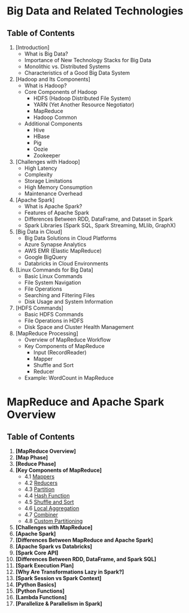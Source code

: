 # Big Data and Related Technologies

## Table of Contents

1. [Introduction]
   - What is Big Data?
   - Importance of New Technology Stacks for Big Data
   - Monolithic vs. Distributed Systems
   - Characteristics of a Good Big Data System
2. [Hadoop and Its Components]
   - What is Hadoop?
   - Core Components of Hadoop
     - HDFS (Hadoop Distributed File System)
     - YARN (Yet Another Resource Negotiator)
     - MapReduce
     - Hadoop Common
   - Additional Components
     - Hive
     - HBase
     - Pig
     - Oozie
     - Zookeeper
3. [Challenges with Hadoop]
   - High Latency
   - Complexity
   - Storage Limitations
   - High Memory Consumption
   - Maintenance Overhead
4. [Apache Spark]
   - What is Apache Spark?
   - Features of Apache Spark
   - Differences Between RDD, DataFrame, and Dataset in Spark
   - Spark Libraries (Spark SQL, Spark Streaming, MLlib, GraphX)
5. [Big Data in Cloud]
   - Big Data Solutions in Cloud Platforms
   - Azure Synapse Analytics
   - AWS EMR (Elastic MapReduce)
   - Google BigQuery
   - Databricks in Cloud Environments
6. [Linux Commands for Big Data]
   - Basic Linux Commands
   - File System Navigation
   - File Operations
   - Searching and Filtering Files
   - Disk Usage and System Information
7. [HDFS Commands]
   - Basic HDFS Commands
   - File Operations in HDFS
   - Disk Space and Cluster Health Management
8. [MapReduce Processing]
   - Overview of MapReduce Workflow
   - Key Components of MapReduce
     - Input (RecordReader)
     - Mapper
     - Shuffle and Sort
     - Reducer
   - Example: WordCount in MapReduce

# MapReduce and Apache Spark Overview

## Table of Contents

1. **[MapReduce Overview]**
2. **[Map Phase]**
3. **[Reduce Phase]**
4. **[Key Components of MapReduce]**
   - 4.1 [Mappers](#mappers)
   - 4.2 [Reducers](#reducers)
   - 4.3 [Partition](#partition)
   - 4.4 [Hash Function](#hash-function)
   - 4.5 [Shuffle and Sort](#shuffle-and-sort)
   - 4.6 [Local Aggregation](#local-aggregation)
   - 4.7 [Combiner](#combiner)
   - 4.8 [Custom Partitioning](#custom-partitioning)
5. **[Challenges with MapReduce]**
6. **[Apache Spark]**
7. **[Differences Between MapReduce and Apache Spark]**
8. **[Apache Spark vs Databricks]**
9. **[Spark Core API]**
10. **[Differences Between RDD, DataFrame, and Spark SQL]**
11. **[Spark Execution Plan]**
12. **[Why Are Transformations Lazy in Spark?]**
13. **[Spark Session vs Spark Context]**
14. **[Python Basics]**
15. **[Python Functions]**
16. **[Lambda Functions]**
17. **[Parallelize & Parallelism in Spark]**
    




